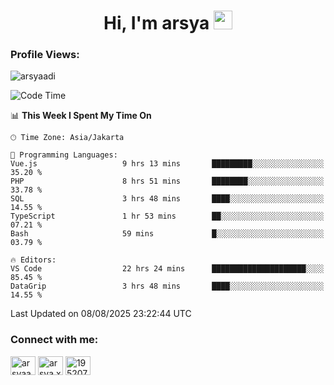 <h1 align="center">Hi, I'm arsya 
  <img src="https://media.giphy.com/media/hvRJCLFzcasrR4ia7z/giphy.gif" width="30px"/>
</h1>

<p align="left"> <h3>Profile Views:</h3> <img src="https://komarev.com/ghpvc/?username=arsyaadi&label=Profile%20views&color=0e75b6&style=flat" alt="arsyaadi" /> </p>

<!--START_SECTION:waka-->
![Code Time](http://img.shields.io/badge/Code%20Time-4%2C317%20hrs%2049%20mins-blue)

📊 **This Week I Spent My Time On** 

```text
🕑︎ Time Zone: Asia/Jakarta

💬 Programming Languages: 
Vue.js                   9 hrs 13 mins       █████████░░░░░░░░░░░░░░░░   35.20 % 
PHP                      8 hrs 51 mins       ████████░░░░░░░░░░░░░░░░░   33.78 % 
SQL                      3 hrs 48 mins       ████░░░░░░░░░░░░░░░░░░░░░   14.55 % 
TypeScript               1 hr 53 mins        ██░░░░░░░░░░░░░░░░░░░░░░░   07.21 % 
Bash                     59 mins             █░░░░░░░░░░░░░░░░░░░░░░░░   03.79 % 

🔥 Editors: 
VS Code                  22 hrs 24 mins      █████████████████████░░░░   85.45 % 
DataGrip                 3 hrs 48 mins       ████░░░░░░░░░░░░░░░░░░░░░   14.55 % 
```


 Last Updated on 08/08/2025 23:22:44 UTC
<!--END_SECTION:waka-->

<!-- - 📫 How to reach me **itsme@arsyaadi.software** -->


<h3 align="left">Connect with me:</h3>
<p align="left">
<a href="https://linkedin.com/in/arsyaadi" target="blank"><img align="center" src="https://raw.githubusercontent.com/rahuldkjain/github-profile-readme-generator/master/src/images/icons/Social/linked-in-alt.svg" alt="arsyaadi" height="30" width="40" /></a>
<a href="https://fb.com/arsya.xkz" target="blank"><img align="center" src="https://raw.githubusercontent.com/rahuldkjain/github-profile-readme-generator/master/src/images/icons/Social/facebook.svg" alt="arsya.xkz" height="30" width="40" /></a>
<a href="https://stackoverflow.com/users/19520749" target="blank"><img align="center" src="https://raw.githubusercontent.com/rahuldkjain/github-profile-readme-generator/master/src/images/icons/Social/stack-overflow.svg" alt="19520749" height="30" width="40" /></a>
</p>
